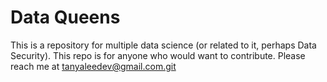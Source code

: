 # Data Queens


This is a repository for multiple data science (or related to it, perhaps Data Security). This repo is for anyone who would want to contribute. Please reach me at tanyaleedev@gmail.com.git 